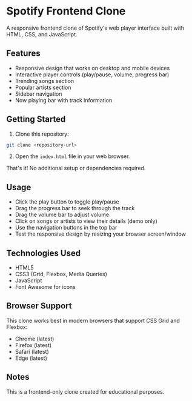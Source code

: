 # Spotify Frontend Clone

A responsive frontend clone of Spotify's web player interface built with HTML, CSS, and JavaScript.

## Features

- Responsive design that works on desktop and mobile devices
- Interactive player controls (play/pause, volume, progress bar)
- Trending songs section
- Popular artists section
- Sidebar navigation
- Now playing bar with track information

## Getting Started

1. Clone this repository:

```bash
git clone <repository-url>
```

2. Open the `index.html` file in your web browser.

That's it! No additional setup or dependencies required.



## Usage

- Click the play button to toggle play/pause
- Drag the progress bar to seek through the track
- Drag the volume bar to adjust volume
- Click on songs or artists to view their details (demo only)
- Use the navigation buttons in the top bar
- Test the responsive design by resizing your browser screen/window
  
## Technologies Used

- HTML5
- CSS3 (Grid, Flexbox, Media Queries)
- JavaScript 
- Font Awesome for icons

## Browser Support

This clone works best in modern browsers that support CSS Grid and Flexbox:

- Chrome (latest)
- Firefox (latest)
- Safari (latest)
- Edge (latest)

## Notes

This is a frontend-only clone created for educational purposes.

